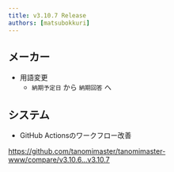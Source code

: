 ```yaml
---
title: v3.10.7 Release
authors: [matsubokkuri]
---
```


<!-- truncate -->

## メーカー

- 用語変更
  - `納期予定日` から `納期回答` へ

## システム

- GitHub Actionsのワークフロー改善

https://github.com/tanomimaster/tanomimaster-www/compare/v3.10.6...v3.10.7

